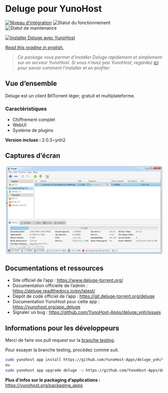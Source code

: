 <!--
N.B.: This README was automatically generated by https://github.com/YunoHost/apps/tree/master/tools/README-generator
It shall NOT be edited by hand.
-->

# Deluge pour YunoHost

[![Niveau d’intégration](https://dash.yunohost.org/integration/deluge.svg)](https://dash.yunohost.org/appci/app/deluge) ![Statut du fonctionnement](https://ci-apps.yunohost.org/ci/badges/deluge.status.svg) ![Statut de maintenance](https://ci-apps.yunohost.org/ci/badges/deluge.maintain.svg)

[![Installer Deluge avec YunoHost](https://install-app.yunohost.org/install-with-yunohost.svg)](https://install-app.yunohost.org/?app=deluge)

*[Read this readme in english.](./README.md)*

> *Ce package vous permet d’installer Deluge rapidement et simplement sur un serveur YunoHost.
Si vous n’avez pas YunoHost, regardez [ici](https://yunohost.org/#/install) pour savoir comment l’installer et en profiter.*

## Vue d’ensemble

Deluge est un client BitTorrent léger, gratuit et multiplateforme.

### Caractéristiques

- Chiffrement complet
- WebUI
- Système de plugins

**Version incluse :** 2.0.3~ynh2

## Captures d’écran

![Capture d’écran de Deluge](./doc/screenshots/screenshot.png)

## Documentations et ressources

* Site officiel de l’app : <https://www.deluge-torrent.org/>
* Documentation officielle de l’admin : <https://deluge.readthedocs.io/en/latest/>
* Dépôt de code officiel de l’app : <https://git.deluge-torrent.org/deluge>
* Documentation YunoHost pour cette app : <https://yunohost.org/app_deluge>
* Signaler un bug : <https://github.com/YunoHost-Apps/deluge_ynh/issues>

## Informations pour les développeurs

Merci de faire vos pull request sur la [branche testing](https://github.com/YunoHost-Apps/deluge_ynh/tree/testing).

Pour essayer la branche testing, procédez comme suit.

``` bash
sudo yunohost app install https://github.com/YunoHost-Apps/deluge_ynh/tree/testing --debug
ou
sudo yunohost app upgrade deluge -u https://github.com/YunoHost-Apps/deluge_ynh/tree/testing --debug
```

**Plus d’infos sur le packaging d’applications :** <https://yunohost.org/packaging_apps>